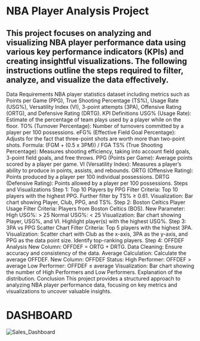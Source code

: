 # NBA Player Analysis Project
## This project focuses on analyzing and visualizing NBA player performance data using various key performance indicators (KPIs) and creating insightful visualizations. The following instructions outline the steps required to filter, analyze, and visualize the data effectively.

Data Requirements
NBA player statistics dataset including metrics such as Points per Game (PPG), True Shooting Percentage (TS%), Usage Rate (USG%), Versatility Index (VI), 3-point attempts (3PA), Offensive Rating (ORTG), and Defensive Rating (DRTG).
KPI Definitions
USG% (Usage Rate): Estimate of the percentage of team plays used by a player while on the floor.
TO% (Turnover Percentage): Number of turnovers committed by a player per 100 possessions.
eFG% (Effective Field Goal Percentage): Adjusts for the fact that three-point shots are worth more than two-point shots.
Formula: (FGM + (0.5 x 3PM)) / FGA
TS% (True Shooting Percentage): Measures shooting efficiency, taking into account field goals, 3-point field goals, and free throws.
PPG (Points per Game): Average points scored by a player per game.
VI (Versatility Index): Measures a player’s ability to produce in points, assists, and rebounds.
ORTG (Offensive Rating): Points produced by a player per 100 individual possessions.
DRTG (Defensive Rating): Points allowed by a player per 100 possessions.
Steps and Visualizations
Step 1: Top 10 Players by PPG
Filter Criteria:
Top 10 players with the highest PPG.
Further filter by TS% ≥ 0.61.
Visualization:
Bar chart showing Player, Club, PPG, and TS%.
Step 2: Boston Celtics Player Usage
Filter Criteria:
Players from Boston Celtics (BOS).
New Parameter:
High USG%: > 25
Normal USG%: < 25
Visualization:
Bar chart showing Player, USG%, and VI.
Highlight player(s) with the highest USG%.
Step 3: 3PA vs PPG Scatter Chart
Filter Criteria:
Top 5 players with the highest 3PA.
Visualization:
Scatter chart with Club as the x-axis, 3PA as the y-axis, and PPG as the data point size.
Identify top-ranking players.
Step 4: OFFDEF Analysis
New Column:
OFFDEF = ORTG + DRTG.
Data Cleaning:
Ensure accuracy and consistency of the data.
Average Calculation:
Calculate the average OFFDEF.
New Column:
OFFDEF Status:
High Performer: OFFDEF > average
Low Performer: OFFDEF ≤ average
Visualization:
Bar chart showing the number of High Performers and Low Performers.
Explanation of the distribution.
Conclusion
This project provides a structured approach to analyzing NBA player performance data, focusing on key metrics and visualizations to uncover valuable insights.

# DASHBOARD

![Sales_Dashboard](https://github.com/EsraaAh00/My_Projects/assets/159416426/3a036952-6b4a-40be-8251-47f2b07f07a8)


